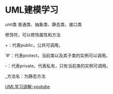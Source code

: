 # UML建模学习

uml类
普通类、抽象类、静态类，接口类

修饰符，可以修饰属性和方法

+：代表public，公共可调用。

'#'：代表protect，当前类以及其子类的实例可以调用。

-：代表private，代表私有，只有当前类的实例可调用。

_方法名：为静态方法

[UML学习讲解-youtube](https://www.youtube.com/watch?v=zid-MVo7M-E&ab_channel=Lucidchart)